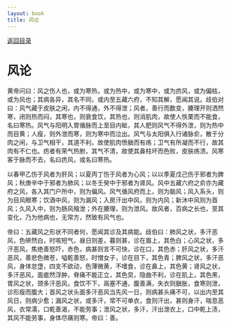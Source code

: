 ```yaml
---
layout: book
title: 风论
---
```


[返回目录](./)

# 风论

黄帝问曰：风之伤人也，或为寒热，或为热中，或为寒中，或为疠风，或为偏枯，或为风也；其病各异，其名不同，或内至五藏六府，不知其解，愿闻其说。歧伯对曰：风气藏于皮肤之闲，内不得通，外不得泄；风者，善行而数变，腠理开则洒然寒，闭则热而闷，其寒也，则衰食饮，其热也，则消肌肉，故使人怢栗而不能食，名曰寒热。风气与阳明入胃循脉而上至目内眦，其人肥则风气不得外泄，则为热中而目黄；人瘦，则外泄而寒，则为寒中而泣出。风气与太阳俱入行诸脉俞，散于分肉之闲，与卫气相干，其道不利，故使肌肉愤䐜而有疡；卫气有所凝而不行，故其肉有不仁也。疠者有荣气热胕，其气不清，故使其鼻柱坏而色败，皮肤疡溃。风寒客于脉而不去，名曰疠风，或名曰寒热。

以春甲乙伤于风者为肝风；以夏丙丁伤于风者为心风；以以季夏戊己伤于邪者为脾风；秋庚辛中于邪者为肺风；以冬壬癸中于邪者为肾风。风中五藏六府之俞亦为藏府之风，各入其门户所中，则为偏风。风气循风府而上，则为脑风；风入系头，则为目风眼寒；饮酒中风，则为漏风；入房汗出中风，则为内风；新沐中风则为首风；久风入中，则为肠风飱泄；外在腠理，则为泄风。故风者，百病之长也，至其变化，乃为他病也，无常方，然致有风气也。

帝曰：五藏风之形状不同者何，愿闻其诊及其病能。歧伯曰：肺风之状，多汗恶风，色皏然白，时咳短气，昼日则差，暮则甚，诊在眉上，其色白；心风之状，多汗恶风，焦绝善怒吓，赤色，病甚则言不可快，诊在口，其色赤；肝风之状，多汗恶风，善悲色微苍，嗌乾善怒，时憎女子，诊在目下，其色青；脾风之状，多汗恶风，身体怠墯，四支不欲动，色薄微黄，不嗜食，诊在鼻上，其色黄；肾风之状，多汗恶风，面痝然浮肿，脊痛不能正立，其色炱，隐曲不利，诊在肌上，其色黑，胃风之状，颈多汗恶风，食饮不下，鬲塞不通，腹善满，失衣则䐜胀，食寒则泄，诊形瘦而腹大；首风之状头面多汗恶风当先风一日，则病甚头痛不可，以出内至其风日，则病少愈；漏风之状，或多汗，常不可单衣，食则汗出，甚则身汗，喘息恶风，衣常濡，口乾善渴，不能劳事；泄风之状，多汗，汗出泄衣上，口中乾上渍，其风不能劳事，身体尽痛则寒。帝曰：善。

